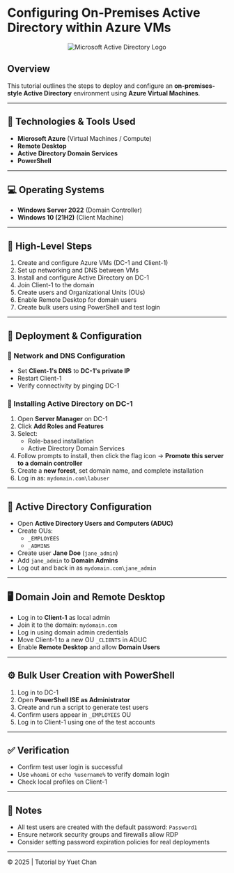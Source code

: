 # Configuring On-Premises Active Directory within Azure VMs

<p align="center">
  <img src="https://i.imgur.com/pU5A58S.png" alt="Microsoft Active Directory Logo"/>
</p>

## Overview

This tutorial outlines the steps to deploy and configure an **on-premises-style Active Directory** environment using **Azure Virtual Machines**.

---

## 🧰 Technologies & Tools Used

- **Microsoft Azure** (Virtual Machines / Compute)
- **Remote Desktop**
- **Active Directory Domain Services**
- **PowerShell**

---

## 💻 Operating Systems

- **Windows Server 2022** (Domain Controller)
- **Windows 10 (21H2)** (Client Machine)

---

## 🔧 High-Level Steps

1. Create and configure Azure VMs (DC-1 and Client-1)
2. Set up networking and DNS between VMs
3. Install and configure Active Directory on DC-1
4. Join Client-1 to the domain
5. Create users and Organizational Units (OUs)
6. Enable Remote Desktop for domain users
7. Create bulk users using PowerShell and test login

---

## 🚀 Deployment & Configuration

### 🔹 Network and DNS Configuration

- Set **Client-1's DNS** to **DC-1's private IP**
- Restart Client-1
- Verify connectivity by pinging DC-1

### 🔹 Installing Active Directory on DC-1

1. Open **Server Manager** on DC-1
2. Click **Add Roles and Features**
3. Select:
   - Role-based installation
   - Active Directory Domain Services
4. Follow prompts to install, then click the flag icon → **Promote this server to a domain controller**
5. Create a **new forest**, set domain name, and complete installation
6. Log in as: `mydomain.com\labuser`

---

## 👥 Active Directory Configuration

- Open **Active Directory Users and Computers (ADUC)**
- Create OUs:
  - `_EMPLOYEES`
  - `_ADMINS`
- Create user **Jane Doe** (`jane_admin`)
- Add `jane_admin` to **Domain Admins**
- Log out and back in as `mydomain.com\jane_admin`

---

## 🖥️ Domain Join and Remote Desktop

- Log in to **Client-1** as local admin
- Join it to the domain: `mydomain.com`
- Log in using domain admin credentials
- Move Client-1 to a new OU `_CLIENTS` in ADUC
- Enable **Remote Desktop** and allow **Domain Users**

---

## ⚙️ Bulk User Creation with PowerShell

1. Log in to DC-1
2. Open **PowerShell ISE as Administrator**
3. Create and run a script to generate test users
4. Confirm users appear in `_EMPLOYEES` OU
5. Log in to Client-1 using one of the test accounts

---

## ✅ Verification

- Confirm test user login is successful
- Use `whoami` or `echo %username%` to verify domain login
- Check local profiles on Client-1

---

## 📎 Notes

- All test users are created with the default password: `Password1`
- Ensure network security groups and firewalls allow RDP
- Consider setting password expiration policies for real deployments

---

© 2025 | Tutorial by Yuet Chan
